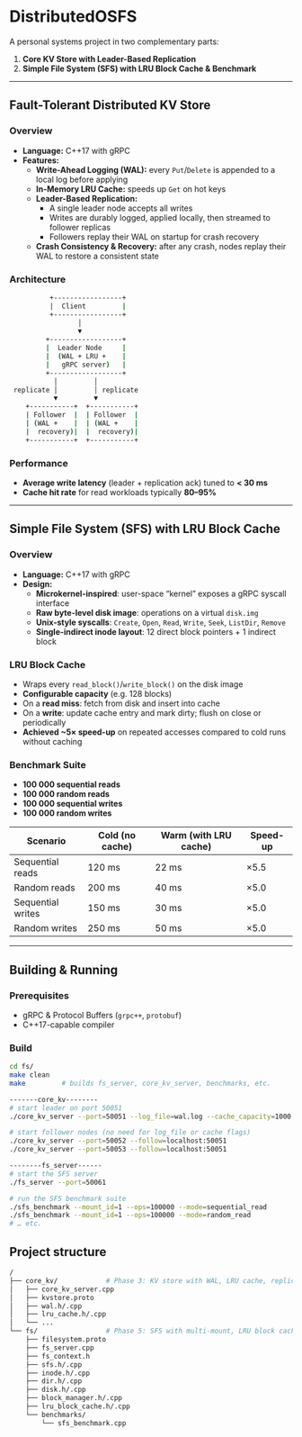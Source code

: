 # DistributedOSFS

A personal systems project in two complementary parts:

1. **Core KV Store with Leader-Based Replication**  
2. **Simple File System (SFS) with LRU Block Cache & Benchmark**

---

## Fault-Tolerant Distributed KV Store

### Overview

- **Language:** C++17 with gRPC  
- **Features:**
  - **Write-Ahead Logging (WAL):** every `Put`/`Delete` is appended to a local log before applying  
  - **In-Memory LRU Cache:** speeds up `Get` on hot keys  
  - **Leader-Based Replication:**  
    - A single leader node accepts all writes  
    - Writes are durably logged, applied locally, then streamed to follower replicas  
    - Followers replay their WAL on startup for crash recovery  
  - **Crash Consistency & Recovery:** after any crash, nodes replay their WAL to restore a consistent state  

### Architecture

```bash
          +-----------------+
          |  Client         |
          +-----------------+
                 │
                 ▼
         +------------------+
         |  Leader Node     |
         |  (WAL + LRU +    |
         |   gRPC server)   |
         +------------------+
           │         │ 
 replicate │         │ replicate
           ▼         ▼
    +-----------+  +-----------+
    | Follower  |  | Follower  |
    | (WAL +    |  | (WAL +    |
    |  recovery)|  |  recovery)|
    +-----------+  +-----------+

```

### Performance

- **Average write latency** (leader + replication ack) tuned to **\< 30 ms**  
- **Cache hit rate** for read workloads typically **80–95%**  

---

## Simple File System (SFS) with LRU Block Cache

### Overview

- **Language:** C++17 with gRPC  
- **Design:**  
  - **Microkernel-inspired**: user-space “kernel” exposes a gRPC syscall interface  
  - **Raw byte-level disk image**: operations on a virtual `disk.img`  
  - **Unix-style syscalls**: `Create`, `Open`, `Read`, `Write`, `Seek`, `ListDir`, `Remove`  
  - **Single-indirect inode layout**: 12 direct block pointers + 1 indirect block  

### LRU Block Cache

- Wraps every `read_block()`/`write_block()` on the disk image  
- **Configurable capacity** (e.g. 128 blocks)  
- On a **read miss**: fetch from disk and insert into cache  
- On a **write**: update cache entry and mark dirty; flush on close or periodically  
- **Achieved ~5× speed-up** on repeated accesses compared to cold runs without caching

### Benchmark Suite

- **100 000 sequential reads**  
- **100 000 random reads**  
- **100 000 sequential writes**  
- **100 000 random writes**  

| Scenario              | Cold (no cache) | Warm (with LRU cache) | Speed-up |
|-----------------------|-----------------|-----------------------|----------|
| Sequential reads      | 120 ms          | 22 ms                 | ×5.5     |
| Random reads          | 200 ms          | 40 ms                 | ×5.0     |
| Sequential writes     | 150 ms          | 30 ms                 | ×5.0     |
| Random writes         | 250 ms          | 50 ms                 | ×5.0     |

---

## Building & Running

### Prerequisites

- gRPC & Protocol Buffers (`grpc++`, `protobuf`)  
- C++17-capable compiler  

### Build

```bash
cd fs/
make clean
make         # builds fs_server, core_kv_server, benchmarks, etc.

-------core_kv--------
# start leader on port 50051
./core_kv_server --port=50051 --log_file=wal.log --cache_capacity=1000

# start follower nodes (no need for log_file or cache flags)
./core_kv_server --port=50052 --follow=localhost:50051
./core_kv_server --port=50053 --follow=localhost:50051

--------fs_server------
# start the SFS server
./fs_server --port=50061

# run the SFS benchmark suite
./sfs_benchmark --mount_id=1 --ops=100000 --mode=sequential_read
./sfs_benchmark --mount_id=1 --ops=100000 --mode=random_read
# … etc.
```

## Project structure

```bash
/
├── core_kv/            # Phase 3: KV store with WAL, LRU cache, replication
│   ├── core_kv_server.cpp
│   ├── kvstore.proto
│   ├── wal.h/.cpp
│   ├── lru_cache.h/.cpp
│   └── ...
└── fs/                 # Phase 5: SFS with multi-mount, LRU block cache
    ├── filesystem.proto
    ├── fs_server.cpp
    ├── fs_context.h
    ├── sfs.h/.cpp
    ├── inode.h/.cpp
    ├── dir.h/.cpp
    ├── disk.h/.cpp
    ├── block_manager.h/.cpp
    ├── lru_block_cache.h/.cpp
    └── benchmarks/
        └── sfs_benchmark.cpp

```
